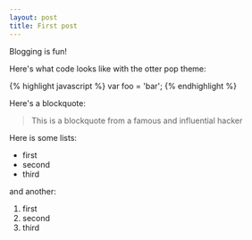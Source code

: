 ```yaml
---
layout: post
title: First post
---
```


Blogging is fun!

Here's what code looks like with the otter pop theme:

{% highlight javascript %}
var foo = 'bar';
{% endhighlight %}

Here's a blockquote:

> This is a blockquote from a famous and influential hacker

Here is some lists:

- first
- second
- third

and another:

1. first
2. second
3. third